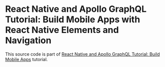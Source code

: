 # React Native and Apollo GraphQL Tutorial: Build Mobile Apps with React Native Elements and Navigation

This source code is part of [React Native and Apollo GraphQL Tutorial: Build Mobile Apps](https://www.djamware.com/post/5d424058905a96a9152014b8/react-native-and-apollo-graphql-tutorial-build-mobile-apps) tutorial.

